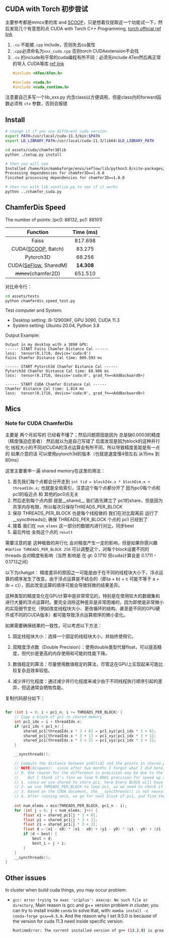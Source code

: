 CUDA with Torch 初步尝试
---

主要参考都是mmcv里的库 and [SCOOP](https://github.com/itailang/SCOOP/blob/master/auxiliary/ChamferDistancePytorch/chamfer3D/)，只是想着仅提取这一个功能试一下，然后发现几个有意思的点 
CUDA with Torch C++ Programming, [torch official ref link](https://pytorch.org/tutorials/advanced/cpp_extension.html)

1. `.cu` 不能被`.cpp` include，否则失去cu属性
2. `.cpp`必须命名为`xxx_cuda.cpp` 否则torch CUDAextension不会找
3. `.cu` 的include和平常的cuda编程有所不同：必须先include ATen然后再正常的导入 CUDA等库 [ref link](https://blog.csdn.net/weixin_39849839/article/details/125980694)
	```cpp
	#include <ATen/ATen.h>
	
	#include <cuda.h>
	#include <cuda_runtime.h>
	```
	
注意要自己多写一个lib_xxx.py 内含class以方便调用，但是class内的forward函数必须有 `ctx` 参数，否则会报错


## Install
```bash
# change it if you use different cuda version
export PATH=/usr/local/cuda-11.3/bin:$PATH
export LD_LIBRARY_PATH=/usr/local/cuda-11.3/lib64:$LD_LIBRARY_PATH

cd assets/cuda/chamfer3Dlib
python ./setup.py install

# then you will see
Installed /home/kin/mambaforge/envs/seflow/lib/python3.8/site-packages/chamfer3D-1.0.0-py3.8-linux-x86_64.egg
Processing dependencies for chamfer3D==1.0.0
Finished processing dependencies for chamfer3D==1.0.0

# then run with lib_voxelize.py to see if it works
python ../chamfer_cuda.py
```

## ChamferDis Speed

The number of points: (pc0: 88132, pc1: 88101)

| Function | Time (ms) |
| :---: | :---: |
| Faiss | 817.698 |
| CUDA([SCOOP](https://github.com/itailang/SCOOP/tree/master/auxiliary/ChamferDistancePytorch), Batch) | 83.275 |
| Pytorch3D | 68.256 |
| CUDA([SeFlow](https://github.com/KTH-RPL/SeFlow), SharedM) | **14.308** |
| ~~mmcv~~(chamfer2D) | 651.510 |

对比命令行：

```bash
cd assets/tests
python chamferdis_speed_test.py
```


Test computer and System:
- Desktop setting: i9-12900KF, GPU 3090, CUDA 11.3
- System setting: Ubuntu 20.04, Python 3.8

Output Example:
```
Output in my desktop with a 3090 GPU:
------ START Faiss Chamfer Distance Cal ------
loss:  tensor(0.1710, device='cuda:0')
Faiss Chamfer Distance Cal time: 809.593 ms

------ START Pytorch3d Chamfer Distance Cal ------
Pytorch3d Chamfer Distance Cal time: 68.906 ms
loss:  tensor(0.1710, device='cuda:0', grad_fn=<AddBackward0>)

------ START CUDA Chamfer Distance Cal ------
Chamfer Distance Cal time: 1.814 ms
loss:  tensor(0.1710, device='cuda:0', grad_fn=<AddBackward0>)
```

## Mics


### Note for CUDA ChamferDis

主要是 两个月前写的 已经看不懂了；然后问题原因是因为 总是缺0.0003的精度（精度强迫症患者）
然后就以为是自己写错了 后面发现是因为block的这种并行化 线程大小的不同对CUDA的浮点运算会有所不同，所以导致精度差距是有一点的 如果介意的话 可以使用pytorch3d的版本（也就是速度慢4倍左右 从15ms 到 80ms）

这里主要重申一遍 shared memory在这里的用法：
1. 首先我们每个点都会分开走到 `int tid = blockIdx.x * blockDim.x + threadIdx.x;` 也就是全局索引，注意这个每个点都分开了 因为pc0每个点和pc1的临近点 和 其他的pc0点无关
2. 然后走到每个点内部 就是__shared__ 我们首先建立了 pc1的share，但是因为共享内存有限，所以每次只保存THREADS_PER_BLOCK
3. 保存 THREADS_PER_BLOCK 也是每个线程做的 我们在对比距离前 运行了 __syncthreads(); 确保 THREADS_PER_BLOCK 个点的 pc1 已经到了
4. 接着 我们在 `num_elems` 这一部分的数据内进行对比，同步best
5. 最后传给 全局这个点的 `result`

需要注意的是 这种极致的并行化 会对精度产生一定的影响，但是如果你感兴趣 `#define THREADS_PER_BLOCK 256` 可以调整这个，对每个block设置不同的threads 会对精度有影响（当然 影响是 在 gt: 0.1710 但cuda计算会是 0.1711 - 0.1713之间）

以下为chatgpt：
精度差异的原因之一可能是由于在不同的线程块大小下，浮点运算的顺序发生了改变。由于浮点运算是不结合的（即(a + b) + c 可能不等于 a + (b + c)），因此改变运算的顺序可能会导致轻微的结果差异。

这种类型的精度变化在GPU计算中是非常常见的，特别是在使用较大的数据集和进行大量的浮点运算时。要完全消除这种差异是非常困难的，因为即使是非常微小的实现细节变化（例如改变线程块大小、更改循环的结构、甚至是不同的GPU硬件或不同的CUDA版本）都可能导致浮点运算顺序的微小变化。

如果需要确保结果的一致性，可以考虑以下方法：

1. 固定线程块大小：选择一个固定的线程块大小，并始终使用它。

2. 双精度浮点数（Double Precision）：使用double类型代替float，可以提高精度，但代价是更高的内存使用和可能的性能下降。

3. 数值稳定的算法：尽量使用数值稳定的算法，尽管这在GPU上实现起来可能比较复杂且效率较低。

4. 减少并行化程度：通过减少并行化程度来减少由于不同线程执行顺序引起的差异，但这通常会牺牲性能。


复制代码部分如下：
```cpp

for (int i = 0; i < pc1_n; i += THREADS_PER_BLOCK) {
	// Copy a block of pc1 to shared memory
	int pc1_idx = i + threadIdx.x;
	if (pc1_idx < pc1_n) {
		shared_pc1[threadIdx.x * 3 + 0] = pc1_xyz[pc1_idx * 3 + 0];
		shared_pc1[threadIdx.x * 3 + 1] = pc1_xyz[pc1_idx * 3 + 1];
		shared_pc1[threadIdx.x * 3 + 2] = pc1_xyz[pc1_idx * 3 + 2];
	}

	__syncthreads();

	// Compute the distance between pc0[tid] and the points in shared_pc1
	// NOTE(Qingwen):  since after two months I forgot what I did here, I write some notes for future me
	// 0. One reason for the difference in precision may be due to the changing order of floating point operations at different thread block sizes.
	//    But I think it's fine we lose 0.0001 precision for speed up cal time 4x
	// 1. since we use shared to store pc1, here Every BLOCK will have new shared_pc1 start from 0
	// 2. we use THREADS_PER_BLOCK to loop pc1, so we need to check if the last block is not full
	// 3. Based on the CUDA document, the __syncthreads() is not necessary here, but we keep it for safety
	// 4. After running once, we go for next block of pc1, and find the best in that batch
	
	int num_elems = min(THREADS_PER_BLOCK, pc1_n - i);
	for (int j = 0; j < num_elems; j++) {
		float x1 = shared_pc1[j * 3 + 0];
		float y1 = shared_pc1[j * 3 + 1];
		float z1 = shared_pc1[j * 3 + 2];
		float d = (x1 - x0) * (x1 - x0) + (y1 - y0) * (y1 - y0) + (z1 - z0) * (z1 - z0);
		if (d < best) {
			best = d;
			best_i = j + i;
		}
	}
	__syncthreads();
}
```

## Other issues
In cluster when build cuda things, you may occur problem:
- `gcc: error trying to exec 'cc1plus': execvp: No such file or directory`, 
  	Main reason is gcc and g++ version problem in cluster, you can try to install inside `conda` to solve that, with: `mamba install -c conda-forge gxx==9.5.0`. And the reason why I set 9.5.0 is because of the version for cuda 11.3 need inside specific version.
	```bash
	RuntimeError: The current installed version of g++ (13.2.0) is greater than the maximum required version by CUDA 11.3. Please make sure to use an adequate version of g++ (>=5.0.0, <11.0).
	```
